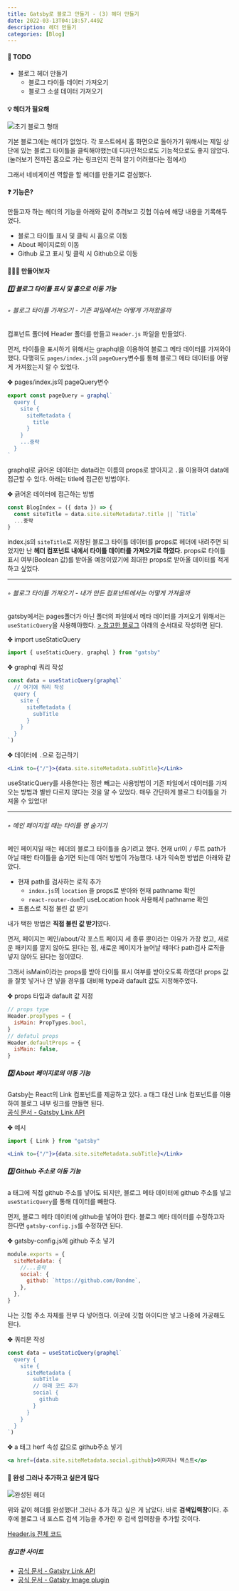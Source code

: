 ```yaml
---
title: Gatsby로 블로그 만들기 - (3) 헤더 만들기
date: 2022-03-13T04:18:57.449Z
description: 헤더 만들기
categories: [Blog]
---
```


<h4 class="title">🚩 TODO</h4>

- 블로그 헤더 만들기
  - 블로그 타이틀 데이터 가져오기
  - 블로그 소셜 데이터 가져오기

<h4 class="title">💡 헤더가 필요해</h4>
<img src="https://www.gatsbyjs.com/_gatsby/image/aHR0cHM6Ly9nYXRzYnljb250ZW50LndwZW5naW5lLmNvbS93cC1jb250ZW50L3VwbG9hZHMvMjAyMC8wNy8zNTc2YjkxN2M0MTExNTE2YmRmYzA0NGVjNzQ2NWQwOS5wbmc=/dz03NTAmaD01NjMmZm09YXZpZiZxPTc1/3576b917c4111516bdfc044ec7465d09.avif" alt="초기 블로그 형태">

기본 블로그에는 헤더가 없었다. 각 포스트에서 홈 화면으로 돌아가기 위해서는 제일 상단에 있는 블로그 타이틀을 클릭해야했는데 디자인적으로도 기능적으로도 좋지 않았다. <span class="light">(눌러보기 전까진 홈으로 가는 링크인지 전혀 알기 어려웠다는 점에서)</span>

그래서 네비게이션 역할을 할 헤더를 만들기로 결심했다.

<h4 class="title">❓ 기능은?</h4>

만들고자 하는 헤더의 기능을 아래와 같이 추려보고 깃헙 이슈에 해당 내용을 기록해두었다.

- 블로그 타이틀 표시 및 클릭 시 홈으로 이동
- About 페이지로의 이동
- Github 로고 표시 및 클릭 시 Github으로 이동

<h4 class="title">👩🏻‍💻 만들어보자</h4>
<h5 class="title">1️⃣ 블로그 타이틀 표시 및 홈으로 이동 기능</h5>
<h6>◦ 블로그 타이틀 가져오기<span class="light"> - 기존 파일에서는 어떻게 가져왔을까</span></h6>

컴포넌트 폴더에 Header 폴더를 만들고 `Header.js` 파일을 만들었다.

먼저, 타이틀을 표시하기 위해서는 graphql을 이용하여 블로그 메타 데이터를 가져와야했다. 다행히도 `pages/index.js`의 `pageQuery`변수를 통해 블로그 메타 데이터를 어떻게 가져왔는지 알 수 있었다.

✤ pages/index.js의 pageQuery변수

```jsx
export const pageQuery = graphql`
  query {
    site {
      siteMetadata {
        title
      }
    }
    ...중략
  }
`
```

graphql로 긁어온 데이터는 data라는 이름의 props로 받아지고 `.`을 이용하여 data에 접근할 수 있다. 아래는 title에 접근한 방법이다.

✤ 긁어온 데이터에 접근하는 방법

```jsx
const BlogIndex = ({ data }) => {
  const siteTitle = data.site.siteMetadata?.title || `Title`
  ...중략
}

```

index.js의 `siteTitle`로 저장된 블로그 타이틀 데이터를 props로 헤더에 내려주면 되었지만 난 **헤더 컴포넌트 내에서 타이틀 데이터를 가져오기로 하였다.** props로 타이틀 표시 여부(Boolean 값)를 받아올 예정이였기에 최대한 props로 받아올 데이터를 적게 하고 싶었다.

---

<h6>◦ 블로그 타이틀 가져오기<span class="light"> - 내가 만든 컴포넌트에서는 어떻게 가져올까</span></h6>

gatsby에서는 pages폴더가 아닌 폴더의 파일에서 메타 데이터를 가져오기 위해서는 `useStaticQuery`을 사용해야했다.
<a href="https://velog.io/@guri_coding/React-Gatsby-%EC%82%AC%EC%9A%A9%ED%95%98%EA%B8%B0-3-Data" target="_blank" rel="noopener noreferrer">> 참고한 블로그</a> 아래의 순서대로 작성하면 된다.

✤ import useStaticQuery

```jsx
import { useStaticQuery, graphql } from "gatsby"
```

✤ graphql 쿼리 작성

```jsx
const data = useStaticQuery(graphql`
  // 여기에 쿼리 작성
  query {
    site {
      siteMetadata {
        subTitle
      }
    }
  }
`)
```

✤ 데이터에 `.`으로 접근하기

```jsx
<Link to={"/"}>{data.site.siteMetadata.subTitle}</Link>
```

useStaticQuery를 사용한다는 점만 빼고는 사용방법이 기존 파일에서 데이터를 가져오는 방법과 별반 다르지 않다는 것을 알 수 있었다. 매우 간단하게 블로그 타이틀을 가져올 수 있었다!

---

<h6>◦ 메인 페이지일 때는 타이틀 명 숨기기</h6>

메인 페이지일 때는 헤더의 블로그 타이틀을 숨기려고 했다.
현재 url이 `/` 루트 path가 아닐 때만 타이틀을 숨기면 되는데 여러 방법이 가능했다. 내가 익숙한 방법은 아래와 같았다.

- 현재 path를 검사하는 로직 추가
  - `index.js`의 `location` 을 props로 받아와 현재 pathname 확인
  - `react-router-dom`의 useLocation hook 사용해서 pathname 확인
- 프롭스로 직접 불린 값 받기

내가 택한 방법은 **직접 불린 값 받기**였다.

먼저, 페이지는 메인/about/각 포스트 페이지 세 종류 뿐이라는 이유가 가장 컸고, 새로운 패키지를 깔지 않아도 된다는 점, 새로운 페이지가 늘어날 때마다 path검사 로직을 넣지 않아도 된다는 점이였다.

그래서 isMain이라는 props를 받아 타이틀 표시 여부를 받아오도록 하였다! props 값을 잘못 넣거나 안 넣을 경우를 대비해 type과 dafault 값도 지정해주었다.

✤ props 타입과 dafault 값 지정

```jsx
// props type
Header.propTypes = {
  isMain: PropTypes.bool,
}
// defatul props
Header.defaultProps = {
  isMain: false,
}
```

<h5 class="title">2️⃣ About 페이지로의 이동 기능 </h5>

Gatsby는 React의 Link 컴포넌트를 제공하고 있다. a 태그 대신 Link 컴포넌트를 이용하여 블로그 내부 링크를 만들면 된다.
<br>
<a href="https://www.gatsbyjs.com/docs/reference/built-in-components/gatsby-link/" target="_blank" rel="noopener noreferrer">공식 문서 - Gatsby Link API</a>

✤ 예시

```jsx
import { Link } from "gatsby"
```

```jsx
<Link to={"/"}>{data.site.siteMetadata.subTitle}</Link>
```

<h5 class="title">3️⃣ Github 주소로 이동 기능 </h5>

a 태그에 직접 github 주소를 넣어도 되지만, 블로그 메타 데이터에 github 주소를 넣고 `useStaticQuery`를 통해 데이터를 빼왔다.

먼저, 블로그 메타 데이터에 github을 넣어야 한다. 블로그 메타 데이터를 수정하고자 한다면 `gatsby-config.js`를 수정하면 된다.

✤ gatsby-config.js에 github 주소 넣기

```jsx
module.exports = {
  siteMetadata: {
    //...중략
    social: {
      github: `https://github.com/0andme`,
    },
  },
}
```

나는 깃헙 주소 자체를 전부 다 넣어줬다. 이곳에 깃헙 아이디만 넣고 나중에 가공해도 된다.

✤ 쿼리문 작성

```jsx
const data = useStaticQuery(graphql`
  query {
    site {
      siteMetadata {
        subTitle
        // 아래 코드 추가
        social {
          github
        }
      }
    }
  }
`)
```

✤ a 태그 herf 속성 값으로 github주소 넣기

```jsx
<a href={data.site.siteMetadata.social.github}>이미지나 텍스트</a>
```

<h4 class="title">🎉 완성 <span class="light">그러나 추가하고 싶은게 많다</span></h4>

![완성된 헤더]('./완성된헤더.jpeg')

위와 같이 헤더를 완성했다! 그러나 추가 하고 싶은 게 남았다. 바로 **검색입력창**이다. 추후에 블로그 내 포스트 검색 기능을 추가한 후 검색 입력창을 추가할 것이다.

<a href="https://github.com/0andme/0andme.github.io/blob/main/src/components/Header/Header.js" target="_blank" rel="noopener noreferrer">Header.js 전체 코드</a>

##### 참고한 사이트

- <a href="https://www.gatsbyjs.com/docs/reference/built-in-components/gatsby-link/" target="_blank" rel="noopener noreferrer">공식 문서 - Gatsby Link API</a>
- <a href="https://www.gatsbyjs.com/docs/reference/built-in-components/gatsby-plugin-image/" target="_blank" rel="noopener noreferrer">공식 문서 - Gatsby Image plugin</a>
